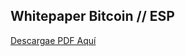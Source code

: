 ## Whitepaper Bitcoin // ESP
[Descargae PDF Aquí](https://github.com/whitepaperbitcoin/esp/blob/main/libro-blanco-bitcoin-satoshi.pdf)
